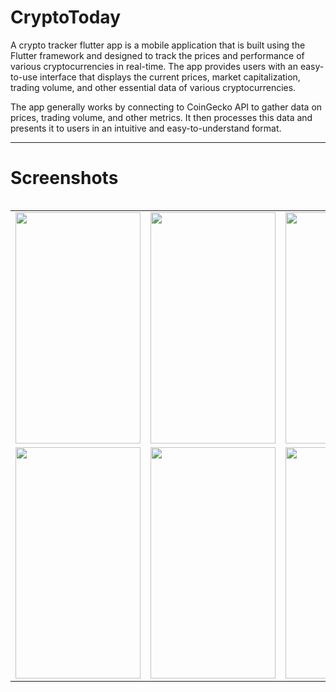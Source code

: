 # CryptoToday

A crypto tracker flutter app is a mobile application that is built using the Flutter framework and designed to track the prices and performance of various cryptocurrencies in real-time. The app provides users with an easy-to-use interface that displays the current prices, market capitalization, trading volume, and other essential data of various cryptocurrencies.

The app generally works by connecting to CoinGecko API to gather data on prices, trading volume, and other metrics. It then processes this data and presents it to users in an intuitive and easy-to-understand format.

---

# Screenshots

<div style="overflow-x: auto;">
    <table>
    <tr>
        <td>
            <img src="https://github.com/ayush-1601/CryptoTracker/assets/83022390/cc1b6985-557a-46ca-8c10-fc3cd37c4468" height="370" width="200">
        </td>
        <td>
            <img src="https://github.com/ayush-1601/CryptoTracker/assets/83022390/8b711170-9425-41e8-ab89-1b5f7623f5d8" height="370" width="200">
        </td>
      <td>
            <img src="https://github.com/ayush-1601/CryptoTracker/assets/83022390/6f4b50e0-f637-4e29-b18f-24e5ba8a758f" height="370" width="200">
        </td>      
    </tr>
      <tr>
         <td>
            <img src="https://github.com/ayush-1601/CryptoTracker/assets/83022390/361ea006-6a17-4a97-8c8b-086611555707" height="370" width="200">
        </td>
        <td>
            <img src="https://github.com/ayush-1601/CryptoTracker/assets/83022390/3de9a5e9-e3e6-4d38-8c54-dffd983c7dfb" height="370" width="200">
        </td>
        <td>
            <img src="https://github.com/ayush-1601/CryptoTracker/assets/83022390/6a51ce10-92f0-49ee-b443-20d7584e9d86" height="370" width="200">
        </td>  
      </tr>
    </table>
</div>
